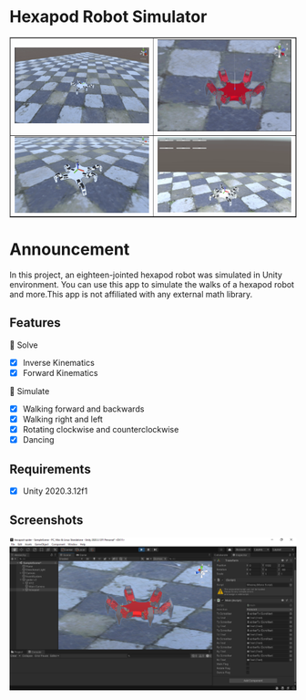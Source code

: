 # Hexapod Robot Simulator 
<table border="1">
        <tr>
            <td><img src="https://github.com/enesvardar/hexapod-spider/blob/main/images/walk.gif" width="500"/></td>
            <td><img src="https://github.com/enesvardar/hexapod-spider/blob/main/images/rotation1.gif" width="500"/></td>
        </tr>
        <tr>
            <td><img src="https://github.com/enesvardar/hexapod-spider/blob/main/images/dance.gif" width="500"/></td>
            <td><img src="https://github.com/enesvardar/hexapod-spider/blob/main/images/coordinate system.gif" width="500"/></td>
        </tr>
        
</table>


# Announcement

In this project, an eighteen-jointed hexapod robot was simulated in Unity environment. You can use this app to simulate the walks of a hexapod robot and more.This app is not affiliated with any external math library. 

## Features

🎉 Solve

- [x] Inverse Kinematics
- [x] Forward Kinematics

🎉 Simulate

- [x] Walking forward and backwards
- [x] Walking right and left
- [x] Rotating clockwise and counterclockwise
- [x] Dancing

## Requirements

- [x] Unity 2020.3.12f1 

## Screenshots

<img src="https://github.com/enesvardar/hexapod-spider/blob/main/images/spider.png"/>

